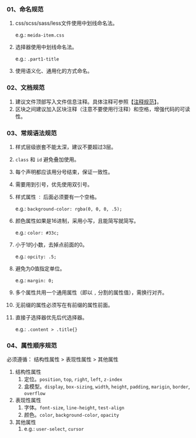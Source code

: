 ### 01、命名规范

1. css/scss/sass/less文件使用中划线命名法。

   e.g.: `meida-item.css`

2. 选择器使用中划线命名法。

   e.g.: `.part1-title`

3. 使用语义化、通用化的方式命名。



### 02、文档规范

1. 建议文件顶部写入文件信息注释。具体注释可参照【[注释规范](/code-guide/comment?id=_04、文件文档注释)】。
2. 区块之间建议加入区块注释（注意不要使用行注释）和空格，增强代码的可读性。



### 03、常规语法规范

1. 样式层级嵌套不能太深，建议不要超过3层。

2. `class` 和 `id` 避免叠加使用。

3. 每个声明都应该用分号结束，保证一致性。

4. 需要用到引号，优先使用双引号。

5. 样式属性 `：` 后面必须要有一个空格。

   e.g.: `background-color: rgba(0, 0, 0, .5);`

6. 颜色属性如果是16进制，采用小写，且能简写就简写。

   e.g.: `color: #33c;`

7. 小于1的小数，去掉点前面的0。

   e.g.: `opcity: .5;`

8. 避免为0值指定单位。

   e.g.: `margin: 0;`

9. 多个属性共用一个通用属性（即以 `,` 分割的属性值），需换行对齐。

10. 无前缀的属性必须写在有前缀的属性前面。

11. 直接子选择器优先后代选择器。

    e.g.: `.content > .title{}`



### 04、属性顺序规范

必须遵循： 结构性属性 > 表现性属性 > 其他属性

1. 结构性属性
   1. 定位。`position`, `top`, `right`, `left`, `z-index`
   2. 盒模型。`display`, `box-sizing`, `width`, `height`, `padding`, `marigin`, `border`, `overflow`
2. 表现性属性
   1. 字体。`font-size`, `line-height`, `test-align`
   2. 颜色。`color`, `background-color`, `opacity`
3. 其他属性
   1. e.g.: `user-select`, `cursor`